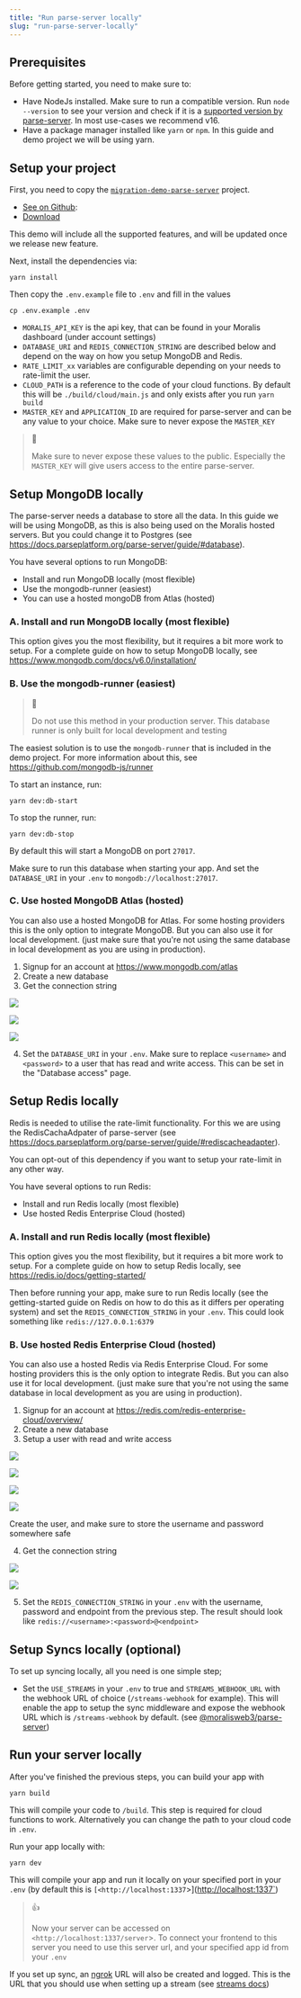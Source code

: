 ```yaml
---
title: "Run parse-server locally"
slug: "run-parse-server-locally"
---
```

## Prerequisites

Before getting started, you need to make sure to:

- Have NodeJs installed. Make sure to run a compatible version. Run `node --version` to see your version and check if it is a  [supported version by parse-server](https://github.com/parse-community/parse-server#compatibility). In most use-cases we recommend v16.
- Have a package manager installed like `yarn` or `npm`. In this guide and demo project we will be using yarn.

## Setup your project

First, you need to copy the [`migration-demo-parse-server`](https://docs.moralis.io/docs/nodejs-demo-parse-server-migration) project.

- [See on Github](https://github.com/MoralisWeb3/Moralis-JS-SDK/tree/main/demos/parse-server-migration): 
- [Download](https://moralisweb3.github.io/Moralis-JS-SDK/downloads/parse-server-migration.zip)

This demo will include all the supported features, and will be updated once we release new feature.

Next, install the dependencies via:

```shell
yarn install
```

Then copy the `.env.example` file to `.env` and fill in the values

```shell
cp .env.example .env
```

- `MORALIS_API_KEY` is the api key, that can be found in your Moralis dashboard (under account settings)
- `DATABASE_URI` and `REDIS_CONNECTION_STRING` are described below and depend on the way on how you setup MongoDB and Redis.
- `RATE_LIMIT_xx` variables are configurable depending on your needs to rate-limit the user.
- `CLOUD_PATH` is a reference to the code of your cloud functions. By default this will be `./build/cloud/main.js` and only exists after you run `yarn build`
- `MASTER_KEY` and `APPLICATION_ID` are required for parse-server and can be any value to your choice. Make sure to never expose the `MASTER_KEY`

> 🚧 
> 
> Make sure to never expose these values to the public. Especially the `MASTER_KEY` will give users access to the entire parse-server.

## Setup MongoDB locally

The parse-server needs a database to store all the data. In this guide we will be using MongoDB, as this is also being used on the Moralis hosted servers. But you could change it to Postgres (see <https://docs.parseplatform.org/parse-server/guide/#database>).

You have several options to run MongoDB:

- Install and run MongoDB locally (most flexible)
- Use the mongodb-runner (easiest)
- You can use a hosted mongoDB from Atlas (hosted)

### A. Install and run MongoDB locally (most flexible)

This option gives you the most flexibility, but it requires a bit more work to setup. For a complete guide on how to setup MongoDB locally, see <https://www.mongodb.com/docs/v6.0/installation/>

### B. Use the mongodb-runner (easiest)

> 🚧 
> 
> Do not use this method in your production server. This database runner is only built for local development and testing

The easiest solution is to use the `mongodb-runner` that is included in the demo project. For more information about this, see <https://github.com/mongodb-js/runner>

To start an instance, run:

```shell
yarn dev:db-start
```

To stop the runner, run:

```shell
yarn dev:db-stop
```

By default this will start a MongoDB on  port  `27017`.

Make sure to run this database when starting your app. And set the `DATABASE_URI` in your `.env` to `mongodb://localhost:27017`.

### C. Use hosted MongoDB Atlas (hosted)

You can also use a hosted MongoDB for Atlas. For some hosting providers this is the only option to integrate MongoDB. But you can also use it for local development. (just make sure that you're not using the same database in local development as you are using in production).

1. Signup for an account at <https://www.mongodb.com/atlas>
2. Create a new database
3. Get the connection string

![](/img/content/fc0ee49-Screenshot_2022-09-07_at_22.23.42.png)

![](/img/content/27497f9-Screenshot_2022-09-07_at_23.25.41.png)

![](/img/content/4ec4b40-Screenshot_2022-09-07_at_23.31.10.png)

4. Set the `DATABASE_URI` in your `.env`. Make sure to replace `<username>` and `<password>` to a user that has read and write access. This can be set in the "Database access" page.

## Setup Redis locally

Redis is needed to utilise the rate-limit functionality. For this we are using the RedisCachaAdpater of parse-server (see <https://docs.parseplatform.org/parse-server/guide/#rediscacheadapter>).

You can opt-out of this dependency if you want to setup your rate-limit in any other way.

You have several options to run Redis:

- Install and run Redis locally (most flexible)
- Use hosted Redis Enterprise Cloud (hosted)

### A. Install and run Redis locally (most flexible)

This option gives you the most flexibility, but it requires a bit more work to setup. For a complete guide on how to setup Redis locally, see <https://redis.io/docs/getting-started/>

Then before running your app, make sure to run Redis locally (see the getting-started guide on Redis on how to do this as it differs per operating system) and set the `REDIS_CONNECTION_STRING` in your `.env`. This could look something like `redis://127.0.0.1:6379`

### B. Use hosted Redis Enterprise Cloud (hosted)

You can also use a hosted Redis via Redis Enterprise Cloud. For some hosting providers this is the only option to integrate Redis. But you can also use it for local development. (just make sure that you're not using the same database in local development as you are using in production).

1. Signup for an account at <https://redis.com/redis-enterprise-cloud/overview/>
2. Create a new database
3. Setup a user with read and write access

![](/img/content/e6597fe-Screenshot_2022-09-07_at_23.55.21.png)

![](/img/content/d2522f5-Screenshot_2022-09-07_at_23.55.39.png)

![](/img/content/b27bb15-Screenshot_2022-09-07_at_23.56.31.png)

![](/img/content/9944445-Screenshot_2022-09-08_at_00.00.11.png)

   Create the user, and make sure to store the username and password somewhere safe

4. Get the connection string

![](/img/content/c06766a-Screenshot_2022-09-08_at_00.01.54.png)

![](/img/content/ad75338-Screenshot_2022-09-08_at_00.02.10.png)

5. Set the `REDIS_CONNECTION_STRING` in your `.env` with the username, password and endpoint from the previous step. The result should look like `redis://<username>:<password>@<endpoint>`

## Setup Syncs locally (optional)

To set up syncing locally, all you need is one simple step;

- Set the `USE_STREAMS` in your `.env` to true and `STREAMS_WEBHOOK_URL` with the  webhook URL of choice (`/streams-webhook` for example). This will enable the app to setup the sync middleware and expose the webhook URL which is `/streams-webhook` by default. (see [@moralisweb3/parse-server](https://github.com/MoralisWeb3/Moralis-JS-SDK/tree/main/packages/parseServer))

## Run your server locally

After you've finished the previous steps, you can build your app with

```shell
yarn build
```

This will compile your code to `/build`. This step is required for cloud functions to work. Alternatively you can change the path to your cloud code in `.env`.

Run your app locally with:

```shell
yarn dev
```

This will compile your app and run it locally on your specified port in your `.env` (by default this is `[<http://localhost:1337`>](<http://localhost:1337`>)

> 👍 
> 
> Now your server can be accessed on `<http://localhost:1337/server`>. To connect your frontend to this server you need to use this server url, and your specified app id from your `.env`

If you set up sync, an [ngrok](https://ngrok.com/) URL will also be created and logged. This is the URL that you should use when setting up a stream (see [streams docs](https://docs.moralis.io/docs/what-is-streams-api-1))